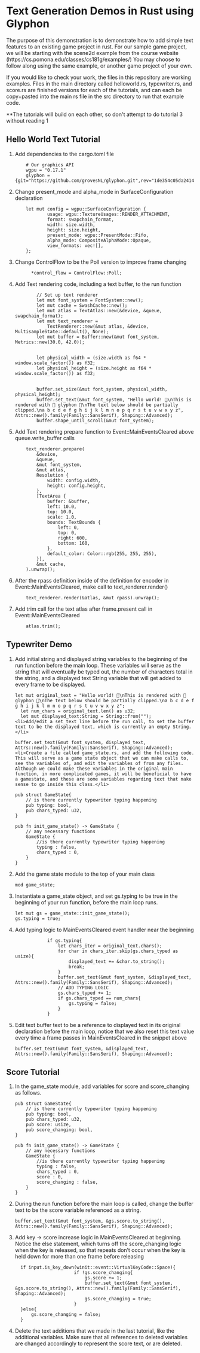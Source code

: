 <h1>Text Generation Demos in Rust using Glyphon</h1>
<p>The purpose of this demonstration is to demonstrate how to add simple text features to an existing game project in rust. For our sample game project, we will be starting with the scene2d example from the course website (https://cs.pomona.edu/classes/cs181g/examples/) You may choose to follow along using the same example, or another game project of your own.</p>
<p>If you would like to check your work, the files in this repository are working examples. Files in the main directory called helloworld.rs, typewriter.rs, and score.rs are finished versions for each of the tutorials, and can each be copy+pasted into the main rs file in the src directory to run that example code.</p>
**The tutorials will build on each other, so don't attempt to do tutorial 3 without reading 1
<h2>Hello World Text Tutorial</h2>

<ol>
  <li>Add dependencies to the cargo.toml file</li>
  <!-- -->

        # Our graphics API
        wgpu = "0.17.1"
        glyphon = {git="https://github.com/grovesNL/glyphon.git",rev="1de354c05da2414afdbd5ff0fe2b4104dcf7d414"}
  <li>Change present_mode and alpha_mode in SurfaceConfiguration declaration</li>
  <!-- -->

        let mut config = wgpu::SurfaceConfiguration {
                usage: wgpu::TextureUsages::RENDER_ATTACHMENT,
                format: swapchain_format,
                width: size.width,
                height: size.height,
                present_mode: wgpu::PresentMode::Fifo,
                alpha_mode: CompositeAlphaMode::Opaque,
                view_formats: vec![],
        };
  <li>Change ControlFlow to be the Poll version to improve frame changing</li>
  <!-- -->

          *control_flow = ControlFlow::Poll;
  <li>Add Text rendering code, including a text buffer, to the run function</li>
  <!-- -->
  
            // Set up text renderer
            let mut font_system = FontSystem::new();
            let mut cache = SwashCache::new();
            let mut atlas = TextAtlas::new(&device, &queue, swapchain_format);
            let mut text_renderer =
                TextRenderer::new(&mut atlas, &device, MultisampleState::default(), None);
            let mut buffer = Buffer::new(&mut font_system, Metrics::new(30.0, 42.0));
        
        
            let physical_width = (size.width as f64 * window.scale_factor()) as f32;
            let physical_height = (size.height as f64 * window.scale_factor()) as f32;
        
        
            buffer.set_size(&mut font_system, physical_width, physical_height);
            buffer.set_text(&mut font_system, "Hello world! 👋\nThis is rendered with 🦅 glyphon 🦁\nThe text below should be partially clipped.\na b c d e f g h i j k l m n o p q r s t u v w x y z", Attrs::new().family(Family::SansSerif), Shaping::Advanced);
            buffer.shape_until_scroll(&mut font_system);
  <li>Add Text rendering prepare function to Event::MainEventsCleared above queue.write_buffer calls</li>
  <!-- -->

        text_renderer.prepare(
            &device,
            &queue,
            &mut font_system,
            &mut atlas,
            Resolution {
                width: config.width,
                height: config.height,
            },
            [TextArea {
                buffer: &buffer,
                left: 10.0,
                top: 10.0,
                scale: 1.0,
                bounds: TextBounds {
                    left: 0,
                    top: 0,
                    right: 600,
                    bottom: 160,
                },
                default_color: Color::rgb(255, 255, 255),
            }],
            &mut cache,
        ).unwrap();
  <li>After the rpass definition inside of the definition for encoder in Event::MainEventsCleared, make call to text_renderer.render()</li>
  <!-- -->

        text_renderer.render(&atlas, &mut rpass).unwrap();

  <li>Add trim call for the text atlas after frame.present call in Event::MainEventsCleared</li>
  <!-- -->

        atlas.trim();

</ol>
<h2>Typewriter Demo</h2>
<ol>
    <li>Add initial string and displayed string variables to the beginning of the run function before the main loop. These variables will serve as the string that will eventually be typed out, the number of characters total in the string, and a displayed text String variable that will get added to every frame to be displayed.</li>
    <!-- -->

    let mut original_text = "Hello world! 👋\nThis is rendered with 🦅 glyphon 🦁\nThe text below should be partially clipped.\na b c d e f g h i j k l m n o p q r s t u v w x y z";
      let num_chars = original_text.len() as u32;
      let mut displayed_text:String = String::from("");
    <li>Add/edit a set_text line before the run call, to set the buffer text to be the displayed text, which is currently an empty String.</li>
  <!-- -->
  
    buffer.set_text(&mut font_system, displayed_text, Attrs::new().family(Family::SansSerif), Shaping::Advanced);
    <li>Create a file called game_state.rs, and add the following code. This will serve as a game state object that we can make calls to, see the variables of, and edit the variables of from any files. Although we could make these variables in the original main function, in more complicated games, it will be beneficial to have a gamestate, and these are some variables regarding text that make sense to go inside this class.</li>
  <!-- -->

    pub struct GameState{
        // is there currently typewriter typing happening
        pub typing: bool,
        pub chars_typed: u32,
    }
    
    pub fn init_game_state() -> GameState {
        // any necessary functions
        GameState {
            //is there currently typewriter typing happening
            typing : false,
            chars_typed : 0,
        }
    }
   <li>Add the game state module to the top of your main class</li>
  <!-- -->

    mod game_state;

 <li>Instantiate a game_state object, and set gs.typing to be true in the beginning of your run function, before the main loop runs.</li>
  <!-- -->

    let mut gs = game_state::init_game_state();
    gs.typing = true;

 <li>Add typing logic to MainEventsCleared event handler near the beginning</li>
  <!-- -->

                if gs.typing{
                    let chars_iter = original_text.chars();
                    for char in chars_iter.skip(gs.chars_typed as usize){
                        displayed_text += &char.to_string();
                        break;
                    }
                    buffer.set_text(&mut font_system, &displayed_text, Attrs::new().family(Family::SansSerif), Shaping::Advanced);
                    // ADD TYPING LOGIC
                    gs.chars_typed += 1;
                    if gs.chars_typed == num_chars{
                        gs.typing = false;
                    }
                }
 <li>Edit text buffer text to be a reference to displayed text in its original declaration before the main loop, notice that we also reset this text value every time a frame passes in MainEventsCleared in the snippet above</li>
    <!-- -->
  
    buffer.set_text(&mut font_system, &displayed_text, Attrs::new().family(Family::SansSerif), Shaping::Advanced);
  
</ol>

<h2>Score Tutorial</h2>
<ol>
 <li>In the game_state module, add variables for score and score_changing as follows.</li>
    <!-- -->

    pub struct GameState{
        // is there currently typewriter typing happening
        pub typing: bool,
        pub chars_typed: u32,
        pub score: usize,
        pub score_changing: bool,
    }
    
    pub fn init_game_state() -> GameState {
        // any necessary functions
        GameState {
            //is there currently typewriter typing happening
            typing : false,
            chars_typed : 0,
            score : 0,
            score_changing : false,
        }
    }
   <li>During the run function before the main loop is called, change the buffer text to be the score variable referenced as a string.</li>
    <!-- -->

    buffer.set_text(&mut font_system, &gs.score.to_string(), Attrs::new().family(Family::SansSerif), Shaping::Advanced);

   <li>Add key -> score increase logic in MainEventsCleared at beginning. Notice the else statement, which turns off the score_changing logic when the key is released, so that repeats don’t occur when the key is held down for more than one frame before releasing</li>
    <!-- -->

      if input.is_key_down(winit::event::VirtualKeyCode::Space){
                          if !gs.score_changing{
                              gs.score += 1;
                              buffer.set_text(&mut font_system, &gs.score.to_string(), Attrs::new().family(Family::SansSerif), Shaping::Advanced);    
                              gs.score_changing = true;
                          }
      }else{
          gs.score_changing = false;
      }

   <li>Delete the text additions that we made in the last tutorial, like the additional variables. Make sure that all references to deleted variables are changed accordingly to represent the score text, or are deleted.</li>
</ol>






